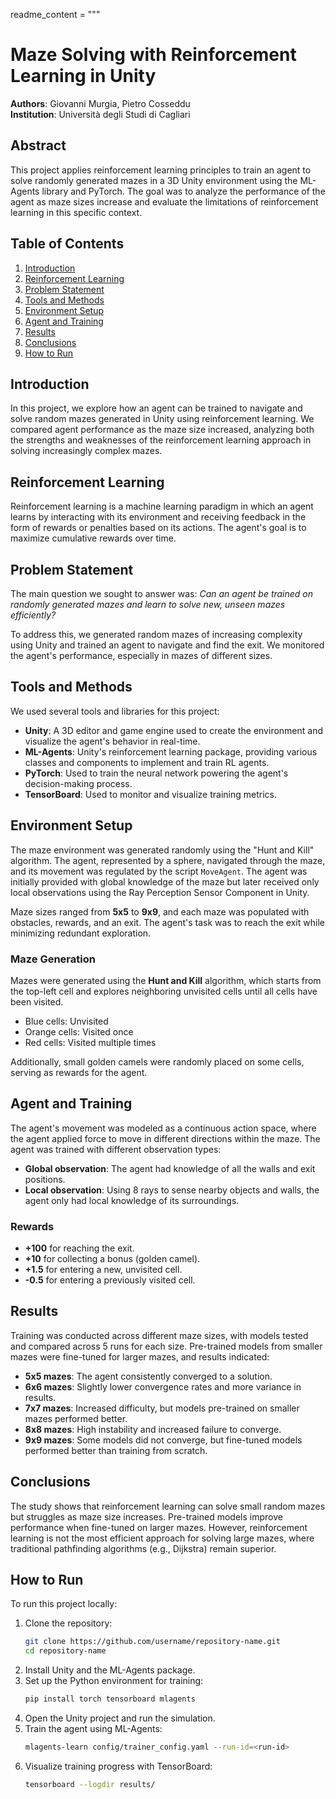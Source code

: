 readme_content = """
# Maze Solving with Reinforcement Learning in Unity

**Authors**: Giovanni Murgia, Pietro Cosseddu  
**Institution**: Università degli Studi di Cagliari

## Abstract

This project applies reinforcement learning principles to train an agent to solve randomly generated mazes in a 3D Unity environment using the ML-Agents library and PyTorch. The goal was to analyze the performance of the agent as maze sizes increase and evaluate the limitations of reinforcement learning in this specific context.

## Table of Contents

1. [Introduction](#introduction)
2. [Reinforcement Learning](#reinforcement-learning)
3. [Problem Statement](#problem-statement)
4. [Tools and Methods](#tools-and-methods)
5. [Environment Setup](#environment-setup)
6. [Agent and Training](#agent-and-training)
7. [Results](#results)
8. [Conclusions](#conclusions)
9. [How to Run](#how-to-run)

## Introduction

In this project, we explore how an agent can be trained to navigate and solve random mazes generated in Unity using reinforcement learning. We compared agent performance as the maze size increased, analyzing both the strengths and weaknesses of the reinforcement learning approach in solving increasingly complex mazes.

## Reinforcement Learning

Reinforcement learning is a machine learning paradigm in which an agent learns by interacting with its environment and receiving feedback in the form of rewards or penalties based on its actions. The agent's goal is to maximize cumulative rewards over time.

## Problem Statement

The main question we sought to answer was: _Can an agent be trained on randomly generated mazes and learn to solve new, unseen mazes efficiently?_

To address this, we generated random mazes of increasing complexity using Unity and trained an agent to navigate and find the exit. We monitored the agent's performance, especially in mazes of different sizes.

## Tools and Methods

We used several tools and libraries for this project:

- **Unity**: A 3D editor and game engine used to create the environment and visualize the agent's behavior in real-time.
- **ML-Agents**: Unity's reinforcement learning package, providing various classes and components to implement and train RL agents.
- **PyTorch**: Used to train the neural network powering the agent's decision-making process.
- **TensorBoard**: Used to monitor and visualize training metrics.

## Environment Setup

The maze environment was generated randomly using the "Hunt and Kill" algorithm. The agent, represented by a sphere, navigated through the maze, and its movement was regulated by the script `MoveAgent`. The agent was initially provided with global knowledge of the maze but later received only local observations using the Ray Perception Sensor Component in Unity.

Maze sizes ranged from **5x5** to **9x9**, and each maze was populated with obstacles, rewards, and an exit. The agent's task was to reach the exit while minimizing redundant exploration.

### Maze Generation

Mazes were generated using the **Hunt and Kill** algorithm, which starts from the top-left cell and explores neighboring unvisited cells until all cells have been visited.

- Blue cells: Unvisited
- Orange cells: Visited once
- Red cells: Visited multiple times

Additionally, small golden camels were randomly placed on some cells, serving as rewards for the agent.

## Agent and Training

The agent's movement was modeled as a continuous action space, where the agent applied force to move in different directions within the maze. The agent was trained with different observation types:

- **Global observation**: The agent had knowledge of all the walls and exit positions.
- **Local observation**: Using 8 rays to sense nearby objects and walls, the agent only had local knowledge of its surroundings.

### Rewards

- **+100** for reaching the exit.
- **+10** for collecting a bonus (golden camel).
- **+1.5** for entering a new, unvisited cell.
- **-0.5** for entering a previously visited cell.

## Results

Training was conducted across different maze sizes, with models tested and compared across 5 runs for each size. Pre-trained models from smaller mazes were fine-tuned for larger mazes, and results indicated:

- **5x5 mazes**: The agent consistently converged to a solution.
- **6x6 mazes**: Slightly lower convergence rates and more variance in results.
- **7x7 mazes**: Increased difficulty, but models pre-trained on smaller mazes performed better.
- **8x8 mazes**: High instability and increased failure to converge.
- **9x9 mazes**: Some models did not converge, but fine-tuned models performed better than training from scratch.

## Conclusions

The study shows that reinforcement learning can solve small random mazes but struggles as maze size increases. Pre-trained models improve performance when fine-tuned on larger mazes. However, reinforcement learning is not the most efficient approach for solving large mazes, where traditional pathfinding algorithms (e.g., Dijkstra) remain superior.

## How to Run

To run this project locally:

1. Clone the repository:
   ```bash
   git clone https://github.com/username/repository-name.git
   cd repository-name
2. Install Unity and the ML-Agents package.
3. Set up the Python environment for training:
   ```bash
   pip install torch tensorboard mlagents
4. Open the Unity project and run the simulation.
5. Train the agent using ML-Agents:
   ```bash
   mlagents-learn config/trainer_config.yaml --run-id=<run-id>
6. Visualize training progress with TensorBoard:
   ```bash
   tensorboard --logdir results/

